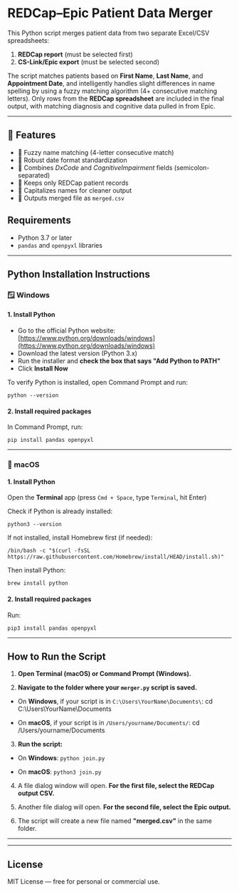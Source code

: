 # REDCap–Epic Patient Data Merger

This Python script merges patient data from two separate Excel/CSV spreadsheets:

1. **REDCap report** (must be selected first)
2. **CS-Link/Epic export** (must be selected second)

The script matches patients based on **First Name**, **Last Name**, and **Appointment Date**, and intelligently handles slight differences in name spelling by using a fuzzy matching algorithm (4+ consecutive matching letters). Only rows from the **REDCap spreadsheet** are included in the final output, with matching diagnosis and cognitive data pulled in from Epic.

---

## 🚀 Features

- 🧠 Fuzzy name matching (4-letter consecutive match)
- 📅 Robust date format standardization
- 🔗 Combines $Dx Code$ and $Cognitive Impairment$ fields (semicolon-separated)
- 🧹 Keeps only REDCap patient records
- 🧾 Capitalizes names for cleaner output
- 💾 Outputs merged file as `merged.csv`


## Requirements

- Python 3.7 or later
- `pandas` and `openpyxl` libraries

---

## Python Installation Instructions

### 🪟 Windows

#### 1. Install Python

- Go to the official Python website: [https://www.python.org/downloads/windows](https://www.python.org/downloads/windows)
- Download the latest version (Python 3.x)
- Run the installer and **check the box that says "Add Python to PATH"**
- Click **Install Now**

To verify Python is installed, open Command Prompt and run:
```
python --version
```

#### 2. Install required packages

In Command Prompt, run:
```
pip install pandas openpyxl
```

---

### 🍎 macOS

#### 1. Install Python

Open the **Terminal** app (press `Cmd + Space`, type `Terminal`, hit Enter)

Check if Python is already installed:
```
python3 --version
```

If not installed, install Homebrew first (if needed):
```
/bin/bash -c "$(curl -fsSL https://raw.githubusercontent.com/Homebrew/install/HEAD/install.sh)"
```

Then install Python:
```
brew install python
```

#### 2. Install required packages

Run:
```
pip3 install pandas openpyxl
```

---

## How to Run the Script

1. **Open Terminal (macOS) or Command Prompt (Windows).**

2. **Navigate to the folder where your `merger.py` script is saved.**

- On **Windows**, if your script is in `C:\Users\YourName\Documents\`: cd C:\Users\YourName\Documents


- On **macOS**, if your script is in `/Users/yourname/Documents/`: cd /Users/yourname/Documents


3. **Run the script:**

- On **Windows**:
``
python join.py
``

- On **macOS**:
``
python3 join.py
``

4. A file dialog window will open. **For the first file, select the REDCap output CSV.**


5. Another file dialog will open. **For the second file, select the Epic output.**



6. The script will create a new file named **"merged.csv"** in the same folder.

---


---

## License

MIT License — free for personal or commercial use.
